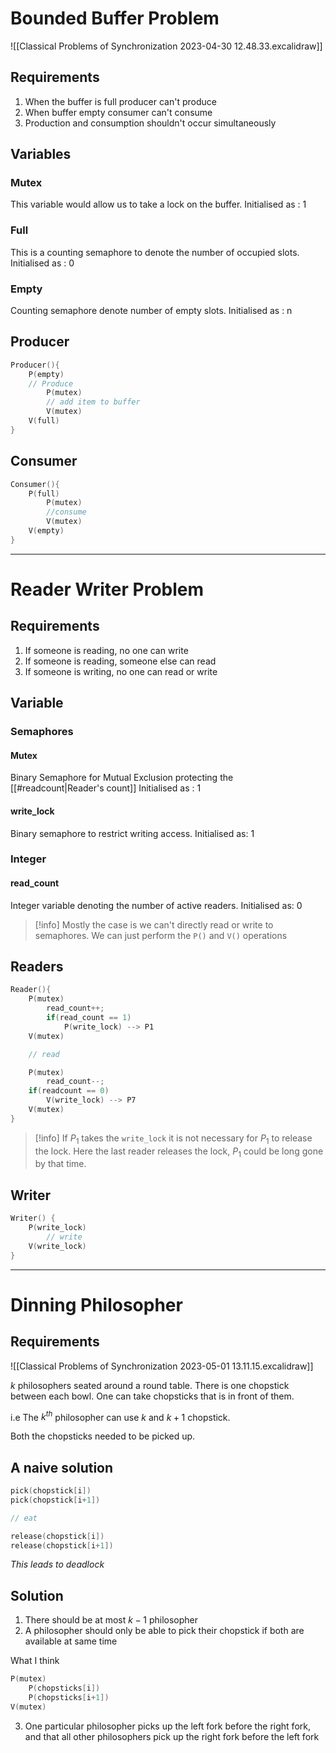 # Bounded Buffer Problem

![[Classical Problems of Synchronization 2023-04-30 12.48.33.excalidraw]]

## Requirements
1) When the buffer is full producer can't produce
2) When buffer empty consumer can't consume
3) Production and consumption shouldn't occur simultaneously

## Variables

### Mutex 
This variable would allow us to take a lock on the buffer.
Initialised as : 1 

### Full
This is a counting semaphore to denote the number of occupied slots.
Initialised as : 0

### Empty
Counting semaphore denote number of empty slots. 
Initialised as : n


## Producer

```c++
Producer(){
	P(empty)
	// Produce
		P(mutex)
		// add item to buffer
		V(mutex)
	V(full)
}
```

## Consumer

```C++
Consumer(){
	P(full)
		P(mutex)
		//consume
		V(mutex)
	V(empty)
}
```

----
# Reader Writer Problem

## Requirements

1) If someone is reading, no one can write
2) If someone is reading, someone else can read
3) If someone is writing, no one can read or write

## Variable

### Semaphores
#### Mutex
Binary Semaphore for Mutual Exclusion protecting the [[#readcount|Reader's count]]
Initialised as : 1

#### write_lock
Binary semaphore to restrict writing access.
Initialised as: 1

### Integer
#### read_count
Integer variable denoting the number of active readers.
Initialised as: 0

>[!info]
>Mostly the case is we can't directly read or write to semaphores. We can just perform the `P()` and `V()` operations

## Readers

```c++
Reader(){
	P(mutex)
		read_count++;
		if(read_count == 1)
			P(write_lock) --> P1
	V(mutex)

	// read

	P(mutex)
		read_count--;
	if(readcount == 0)
		V(write_lock) --> P7 
	V(mutex)
}
```

>[!info]
>If $P_1$ takes the `write_lock` it is not necessary for $P_1$ to release the lock. Here the last reader releases the lock, $P_1$ could be long gone by that time.

## Writer

```c++
Writer() {
	P(write_lock)
		// write
	V(write_lock)
}
```

----

# Dinning Philosopher

## Requirements

![[Classical Problems of Synchronization 2023-05-01 13.11.15.excalidraw]]

$k$ philosophers seated around a round table. There is one chopstick between each bowl. One can take chopsticks that is in front of them.

i.e The $k^{th}$ philosopher can use $k$ and $k+1$ chopstick.

Both the chopsticks needed to be picked up.

## A naive solution

```c
pick(chopstick[i])
pick(chopstick[i+1])

// eat

release(chopstick[i])
release(chopstick[i+1])
```

*This leads to deadlock*

## Solution

1) There should be at most $k-1$ philosopher
2) A philosopher should only be able to pick their chopstick if both are available at same time

What I think
```c
P(mutex)
	P(chopsticks[i])
	P(chopsticks[i+1])
V(mutex)
```

3) One particular philosopher picks up the left fork before the right fork, and that all other philosophers pick up the right fork before the left fork 
